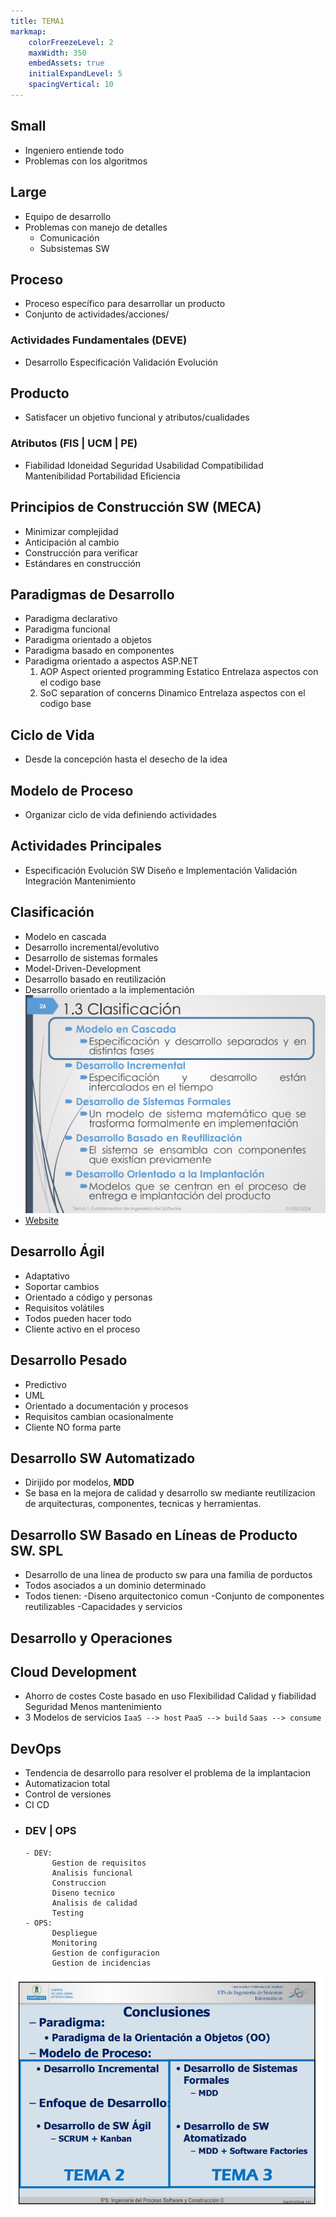 ```yaml
---
title: TEMA1
markmap: 
    colorFreezeLevel: 2  
    maxWidth: 350
    embedAssets: true
    initialExpandLevel: 5 
    spacingVertical: 10
---
```


## Small
- Ingeniero entiende todo 
- Problemas con los algoritmos

## Large
- Equipo de desarrollo
- Problemas con manejo de detalles
  - Comunicación
  - Subsistemas SW

## Proceso
- Proceso específico para desarrollar un producto
- Conjunto de actividades/acciones/

### Actividades Fundamentales (DEVE)
- Desarrollo
 Especificación
 Validación
 Evolución

## Producto
- Satisfacer un objetivo funcional y atributos/cualidades

### Atributos (FIS | UCM | PE)
- Fiabilidad
 Idoneidad
 Seguridad
 Usabilidad
 Compatibilidad
 Mantenibilidad
 Portabilidad
 Eficiencia

## Principios de Construcción SW (MECA)
- Minimizar complejidad
- Anticipación al cambio
- Construcción para verificar
- Estándares en construcción

## Paradigmas de Desarrollo
- Paradigma declarativo
- Paradigma funcional
- Paradigma orientado a objetos
- Paradigma basado en componentes
- Paradigma orientado a aspectos ASP.NET
    1. AOP Aspect oriented programming 
       Estatico
       Entrelaza aspectos con el codigo base
    2. SoC separation of concerns
       Dinamico
       Entrelaza aspectos con el codigo base

## Ciclo de Vida
- Desde la concepción hasta el desecho de la idea

## Modelo de Proceso
- Organizar ciclo de vida definiendo actividades

## Actividades Principales
- Especificación
 Evolución SW
 Diseño e Implementación
 Validación
 Integración
 Mantenimiento

## Clasificación
- Modelo en cascada
- Desarrollo incremental/evolutivo  
- Desarrollo de sistemas formales
- Model-Driven-Development
- Desarrollo basado en reutilización
- Desarrollo orientado a la implementación
![Modelos FIS](Fotos/Modelos.PNG)
- [Website]([Diapo26](https://moodle.upm.es/titulaciones/oficiales/pluginfile.php/11082972/mod_resource/content/11/Tema%201.%20Introducci%C3%B3n%20a%20la%20Ingenier%C3%ADa%20del%20Software.pdf))

## Desarrollo Ágil
- Adaptativo
- Soportar cambios
- Orientado a código y personas
- Requisitos volátiles
- Todos pueden hacer todo
- Cliente activo en el proceso

## Desarrollo Pesado
- Predictivo
- UML
- Orientado a documentación y procesos
- Requisitos cambian ocasionalmente
- Cliente NO forma parte

## Desarrollo SW Automatizado
- Dirijido por modelos, **MDD**
- Se basa en la mejora de calidad y desarrollo sw mediante reutilizacion de arquitecturas, componentes, tecnicas y herramientas. 

## Desarrollo SW Basado en Líneas de Producto SW. SPL
- Desarrollo de una linea de producto sw para una familia de porductos
- Todos asociados a un dominio determinado
- Todos tienen:
      -Diseno arquitectonico comun
      -Conjunto de componentes reutilizables
      -Capacidades y servicios

## Desarrollo y Operaciones

## Cloud Development
- Ahorro de costes
  Coste basado en uso
  Flexibilidad
  Calidad y fiabilidad
  Seguridad
  Menos mantenimiento
- 3 Modelos de servicios
  `IaaS --> host`
  `PaaS --> build`
  `Saas --> consume`

## DevOps
- Tendencia de desarrollo para resolver el problema de la implantacion
- Automatizacion total
- Control de versiones
- CI CD
- ### DEV | OPS
      - DEV:
            Gestion de requisitos
            Analisis funcional
            Construccion
            Diseno tecnico
            Analisis de calidad
            Testing
      - OPS:
            Despliegue
            Monitoring
            Gestion de configuracion
            Gestion de incidencias

![Conlcusiones](Fotos/ConclusionT1.PNG)


